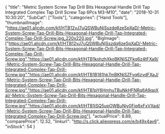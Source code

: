 {
	"title": "Metric System Screw Tap Drill Bits Hexagonal Handle Drill Tap Integrated Complex Tap Drill Screw Tap 6Pcs M3-M10",
	"date": "2018-10-31 10:30:20",
	"SubCat": ["Tools"],
	"categories": ["Hand Tools"],
	"thumbnailImage": "https://ae01.alicdn.com/kf/HTB12vJ7uQSWBuNjSszdq6zeSpXaD/-Metric-System-Screw-Tap-Drill-Bits-Hexagonal-Handle-Drill-Tap-Integrated-Complex-Tap-Drill-Screw.jpg_220x220.jpg",
	"BigImage": ["https://ae01.alicdn.com/kf/HTB12vJ7uQSWBuNjSszdq6zeSpXaD/-Metric-System-Screw-Tap-Drill-Bits-Hexagonal-Handle-Drill-Tap-Integrated-Complex-Tap-Drill-Screw.jpg","https://ae01.alicdn.com/kf/HTB1kohzhXkoBKNjSZFkq6z4tFXa9/-Metric-System-Screw-Tap-Drill-Bits-Hexagonal-Handle-Drill-Tap-Integrated-Complex-Tap-Drill-Screw.jpg","https://ae01.alicdn.com/kf/HTB1B181hk7mBKNjSZFyq6zydFXaJ/-Metric-System-Screw-Tap-Drill-Bits-Hexagonal-Handle-Drill-Tap-Integrated-Complex-Tap-Drill-Screw.jpg","https://ae01.alicdn.com/kf/HTB1pY6HmhuTBuNkHFNRq6A9qpXaI/-Metric-System-Screw-Tap-Drill-Bits-Hexagonal-Handle-Drill-Tap-Integrated-Complex-Tap-Drill-Screw.jpg","https://ae01.alicdn.com/kf/HTB1iSQ5upOWBuNjy0Fiq6xFxVXad/-Metric-System-Screw-Tap-Drill-Bits-Hexagonal-Handle-Drill-Tap-Integrated-Complex-Tap-Drill-Screw.jpg"],
	"actualPrice": 8.89,
	"comparePrice": 12.52,
	"linkurl": "http://s.click.aliexpress.com/e/b49x4av6",
	"inStock": 54
}
